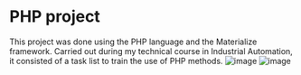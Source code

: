 # PHP project
This project was done using the PHP language and the Materialize framework. Carried out during my technical course in Industrial Automation, it consisted of a task list to train the use of PHP methods.
![image](https://github.com/user-attachments/assets/2f735b4b-91c0-46a6-bc3a-c616ff2375b2)
![image](https://github.com/user-attachments/assets/1011d2ab-05c1-4f83-84c4-7e80b29777d2)
